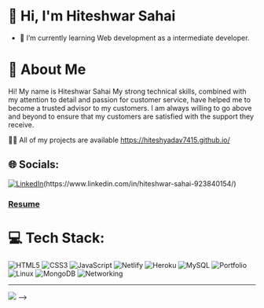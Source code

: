 # 👋 Hi, I'm Hiteshwar Sahai

- 🌱 I’m currently learning Web development as a intermediate developer.
# 💫 About Me 
<p>Hi! My name is<span> Hiteshwar Sahai </span>My strong technical skills, combined with my attention to detail and passion for customer service, have helped me to become a trusted advisor to my customers. I am always willing to go above and beyond to ensure that my customers are satisfied with the support they receive.
  
  👨‍💻 All of my projects are available https://hiteshyadav7415.github.io/

## 🌐 Socials:
[![LinkedIn](https://img.shields.io/badge/LinkedIn-%230077B5.svg?logo=linkedin&logoColor=white)]([https://www.linkedin.com/in/hiteshwar-sahai-923840154/](https://www.linkedin.com/in/hiteshwar-sahai-923840154/))(https://www.linkedin.com/in/hiteshwar-sahai-923840154/)
<h3>
  <a href="(https://drive.google.com/file/d/1wTa2eTGOrJcBXRBH8dSoQ1DkdHxIvU4P/view?usp=sharing)" target="_blank"> Resume </a>
</h3>

# 💻 Tech Stack:
![HTML5](https://img.shields.io/badge/html5-%23E34F26.svg?style=for-the-badge&logo=html5&logoColor=white)  ![CSS3](https://img.shields.io/badge/css3-%231572B6.svg?style=for-the-badge&logo=css3&logoColor=white)  ![JavaScript](https://img.shields.io/badge/javascript-%23323330.svg?style=for-the-badge&logo=javascript&logoColor=%23F7DF1E) ![Netlify](https://img.shields.io/badge/netlify-%23000000.svg?style=for-the-badge&logo=netlify&logoColor=#00C7B7) ![Heroku](https://img.shields.io/badge/heroku-%23430098.svg?style=for-the-badge&logo=heroku&logoColor=white) ![MySQL](https://img.shields.io/badge/mysql-%2300f.svg?style=for-the-badge&logo=mysql&logoColor=white) ![Portfolio](https://img.shields.io/badge/Portfolio-%23000000.svg?style=for-the-badge&logo=firefox&logoColor=#FF7139)  ![Linux](https://img.shields.io/badge/-Linux-green?style=for-the-badge&logo=Linux5&logoColor=white) ![MongoDB](https://img.shields.io/badge/-MongoDB-orange?style=for-the-badge&logo=MongoDB5&logoColor=white)
![Networking](https://img.shields.io/badge/-Networking-blue?style=for-the-badge&logo=NetworkingDB5&logoColor=white)

---
[![](https://visitcount.itsvg.in/api?id=HiteshYADAV7415&icon=0&color=0)](https://visitcount.itsvg.in)
-->
